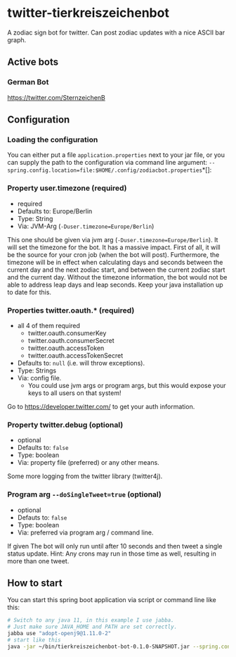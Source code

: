 # twitter-tierkreiszeichenbot
A zodiac sign bot for twitter. Can post zodiac updates with a nice ASCII bar graph.

## Active bots

### German Bot
https://twitter.com/SternzeichenB

## Configuration

### Loading the configuration
You can either put a file `application.properties` next to your
jar file, or you can supply the path to the configuration
via command line argument:  `--spring.config.location=file:$HOME/.config/zodiacbot.properties`*[]:

### Property user.timezone (required)
* required
* Defaults to: Europe/Berlin
* Type: String
* Via: JVM-Arg (`-Duser.timezone=Europe/Berlin`)

This one should be given via jvm arg (`-Duser.timezone=Europe/Berlin`).
It will set the timezone for the bot. It has a massive impact.
First of all, it will be the source for your cron job (when the bot will post).
Furthermore, the timezone will be in effect when calculating days and seconds
between the current day and the next zodiac start, and between the current zodiac
start and the current day. Without the timezone information, the bot would not
be able to address leap days and leap seconds.
Keep your java installation up to date for this.

### Properties twitter.oauth.* (required)
* all 4 of them required
  * twitter.oauth.consumerKey
  * twitter.oauth.consumerSecret
  * twitter.oauth.accessToken
  * twitter.oauth.accessTokenSecret
* Defaults to: `null` (i.e. will throw exceptions).
* Type: Strings
* Via: config file.
  * You could use jvm args or program args, but this would expose your keys
    to all users on that system!

Go to https://developer.twitter.com/ to get your auth information.

### Property twitter.debug (optional)
* optional
* Defaults to: `false`
* Type: boolean
* Via: property file (preferred) or any other means.

Some more logging from the twitter library (twitter4j).

### Program arg `--doSingleTweet=true` (optional)
* optional
* Defauts to: `false`
* Type: boolean
* Via: preferred via program arg / command line.

If given The bot will only run until after 10 seconds and then tweet a single
status update.
Hint: Any crons may run in those time as well, resulting in more than one tweet.


## How to start

You can start this spring boot application via script or command line like this:

```bash
# Switch to any java 11, in this example I use jabba.
# Just make sure JAVA_HOME and PATH are set correctly.
jabba use "adopt-openj9@1.11.0-2"
# start like this
java -jar ~/bin/tierkreiszeichenbot-bot-0.1.0-SNAPSHOT.jar --spring.config.location=file:/home/bmarwell/.config/sternzeichenbot.properties
```
